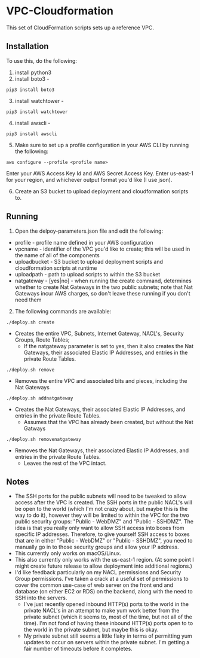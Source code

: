 # VPC-Cloudformation
This set of CloudFormation scripts sets up a reference VPC.

## Installation
To use this, do the following:
1. install python3
2. install boto3 -
```
pip3 install boto3
```
3. install watchtower -
```
pip3 install watchtower
```
4. install awscli -
```
pip3 install awscli
```
5. Make sure to set up a profile configuration in your AWS CLI by running the following:
```
aws configure --profile <profile name>
```
Enter your AWS Access Key Id and AWS Secret Access Key.  Enter us-east-1 for your region, and whichever output format you'd like (I use json).

6. Create an S3 bucket to upload deployment and cloudformation scripts to.

## Running
1. Open the delpoy-parameters.json file and edit the following:
  * profile - profile name defined in your AWS configuration
  * vpcname - identifier of the VPC you'd like to create; this will be used in the name of all of the components
  * uploadbucket - S3 bucket to upload deployment scripts and cloudformation scripts at runtime
  * uploadpath - path to upload scripts to within the S3 bucket
  * natgateway - [yes|no] - when running the create command, determines whether to create Nat Gateways in the two public subnets; note that Nat Gateways incur AWS charges, so don't leave these running if you don't need them
2. The following commands are available:
```
./deploy.sh create
```
  * Creates the entire VPC, Subnets, Internet Gateway, NACL's, Security Groups, Route Tables;
    * If the natgateway parameter is set to yes, then it also creates the Nat Gateways, their associated Elastic IP Addresses, and entries in the private Route Tables.

  ```
  ./deploy.sh remove
  ```
  * Removes the entire VPC and associated bits and pieces, including the Nat Gateways

  ```
  ./deploy.sh addnatgateway
  ```
  * Creates the Nat Gateways, their associated Elastic IP Addresses, and entries in the private Route Tables.
    * Assumes that the VPC has already been created, but without the Nat Gatways

  ```
  ./deploy.sh removenatgateway
  ```
  * Removes the Nat Gateways, their associated Elastic IP Addresses, and entries in the private Route Tables.
    * Leaves the rest of the VPC intact.

## Notes
* The SSH ports for the public subnets will need to be tweaked to allow access after the VPC is created.  The SSH ports in the public NACL's will be open to the world (which I'm not crazy about, but maybe this is the way to do it), however they will be limited to within the VPC for the two public security groups: "Public - WebDMZ" and "Public - SSHDMZ".  The idea is that you really only want to allow SSH access into boxes from specific IP addresses.  Therefore, to give yourself SSH access to boxes that are in either "Public - WebDMZ" or "Public - SSHDMZ", you need to manually go in to those security groups and allow your IP address.
* This currently only works on macOS/Linux.
* This also currently only works with the us-east-1 region.  (At some point I might create future release to allow deployment into additional regions.)
* I'd like feedback particularly on my NACL permissions and Security Group permissions.  I've taken a crack at a useful set of permissions to cover the common use-case of web server on the front end and database (on either EC2 or RDS) on the backend, along with the need to SSH into the servers.
  * I've just recently opened inbound HTTP(s) ports to the world in the private NACL's in an attempt to make yum work better from the private subnet (which it seems to, most of the time, but not all of the time).  I'm not fond of having these inbound HTTP(s) ports open to to the world in the private subnet, but maybe this is okay.
  * My private subnet still seems a little flaky in terms of permitting yum updates to occur on servers within the private subnet.  I'm getting a fair number of timeouts before it completes.
